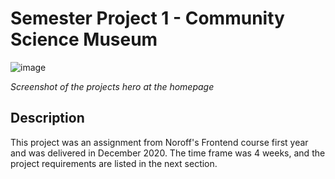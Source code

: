 # Semester Project 1 - Community Science Museum

![image](https://res.cloudinary.com/dhd2paq70/image/upload/v1659102878/CMS_pmbnsc.png)

_Screenshot of the projects hero at the homepage_

## Description

This project was an assignment from Noroff's Frontend course first year and was delivered in December 2020. The time frame was 4 weeks, and the project requirements are listed in the next section.
